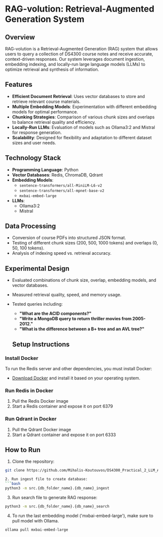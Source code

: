 # RAG-volution: Retrieval-Augmented Generation System  

## Overview  
RAG-volution is a Retrieval-Augmented Generation (RAG) system that allows users to query a collection of DS4300 course notes and receive accurate, context-driven responses. Our system leverages document ingestion, embedding indexing, and locally-run large language models (LLMs) to optimize retrieval and synthesis of information.  

## Features  
- **Efficient Document Retrieval**: Uses vector databases to store and retrieve relevant course materials.  
- **Multiple Embedding Models**: Experimentation with different embedding models for optimal performance.  
- **Chunking Strategies**: Comparison of various chunk sizes and overlaps to balance retrieval quality and efficiency.  
- **Locally-Run LLMs**: Evaluation of models such as Ollama3:2 and Mistral for response generation.  
- **Scalability**: Designed for flexibility and adaptation to different dataset sizes and user needs.  

## Technology Stack  
- **Programming Language**: Python  
- **Vector Databases**: Redis, ChromaDB, Qdrant  
- **Embedding Models**:  
  - `sentence-transformers/all-MiniLM-L6-v2`  
  - `sentence-transformers/all-mpnet-base-v2`  
  - `mxbai-embed-large`  
- **LLMs**:  
  - Ollama3:2  
  - Mistral  

## Data Processing  
- Conversion of course PDFs into structured JSON format.  
- Testing of different chunk sizes (200, 500, 1000 tokens) and overlaps (0, 50, 100 tokens).  
- Analysis of indexing speed vs. retrieval accuracy.  

## Experimental Design  
- Evaluated combinations of chunk size, overlap, embedding models, and vector databases.  
- Measured retrieval quality, speed, and memory usage.  
- Tested queries including:  
  - **"What are the ACID components?"**  
  - **"Write a MongoDB query to return thriller movies from 2005-2012."**  
  - **"What is the difference between a B+ tree and an AVL tree?"**  

  ## Setup Instructions  

### Install Docker  
To run the Redis server and other dependencies, you must install Docker:  

- [Download Docker](https://www.docker.com/get-started) and install it based on your operating system.  

### Run Redis in Docker  
1. Pull the Redis Docker image
2. Start a Redis container and expose it on port 6379

### Run Qdrant in Docker
1. Pull the Qdrant Docker image
2. Start a Qdrant container and expose it on port 6333

## How to Run  
1. Clone the repository:  
  ```bash
  git clone https://github.com/Mihalis-Koutouvos/DS4300_Practical_2_LLM_Analysis.git

2. Run ingest file to create database:
  ```bash
  python3 -m src.{db_folder_name}.{db_name}_ingest
  ```

3. Run search file to generate RAG response:
  ```bash
  python3 -m src.{db_folder_name}.{db_name}_search
  ```
4. To run the last embedding model ('mxbai-embed-large'), make sure to pull model with Ollama.
```bash
ollama pull mxbai-embed-large
```

